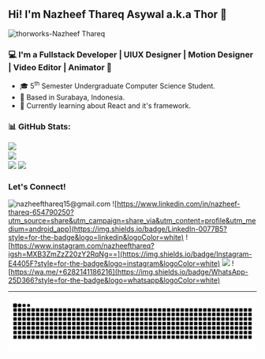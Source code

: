 ## Hi! I'm Nazheef Thareq Asywal a.k.a Thor 👋

![thorworks-Nazheef Thareq](img/github-banner-loop.gif)

### 💻 I'm a Fullstack Developer | UIUX Designer | Motion Designer | Video Editor | Animator 🎥
- 🎓 5<sup>th</sup> Semester Undergraduate Computer Science Student.
- 📍 Based in Surabaya, Indonesia.
- 🌱 Currently learning about React and it's framework.

### 📊 GitHub Stats:
![](https://github-readme-stats.vercel.app/api?username=nazheefthareq&theme=tokyonight&hide_border=false&include_all_commits=false&count_private=false)<br/>
![](https://nirzak-streak-stats.vercel.app/?user=nazheefthareq&theme=tokyonight&hide_border=false)<br/>
![](https://github-readme-stats.vercel.app/api/top-langs/?username=nazheefthareq&theme=tokyonight&hide_border=false&include_all_commits=false&count_private=false&layout=compact)
[![](https://visitcount.itsvg.in/api?id=nazheefthareq&icon=0&color=0)](https://visitcount.itsvg.in)

### Let's Connect!
![nazheefthareq15@gmail.com](https://img.shields.io/badge/Gmail-D14836?style=for-the-badge&logo=gmail&logoColor=white) ![https://www.linkedin.com/in/nazheef-thareq-654790250?utm_source=share&utm_campaign=share_via&utm_content=profile&utm_medium=android_app](https://img.shields.io/badge/LinkedIn-0077B5?style=for-the-badge&logo=linkedin&logoColor=white) ![https://www.instagram.com/nazheefthareq?igsh=MXB3ZmZzZ20zY2RqNg==](https://img.shields.io/badge/Instagram-E4405F?style=for-the-badge&logo=instagram&logoColor=white) ![](https://img.shields.io/badge/Portfolio-255E63?style=for-the-badge&logo=About.me&logoColor=white) ![https://wa.me/+6282141186216](https://img.shields.io/badge/WhatsApp-25D366?style=for-the-badge&logo=whatsapp&logoColor=white)

***
<img src="https://raw.githubusercontent.com/nazheefthareq/nazheefthareq/output/snake.svg" alt="Snake animation" />

###


<!-- Proudly created with GPRM ( https://gprm.itsvg.in ) -->
<!--
**nazheefthareq/nazheefthareq** is a ✨ _special_ ✨ repository because its `README.md` (this file) appears on your GitHub profile.

Here are some ideas to get you started:

- 🔭 I’m currently working on ...
- 🌱 I’m currently learning ...
- 👯 I’m looking to collaborate on ...
- 🤔 I’m looking for help with ...
- 💬 Ask me about ...
- 📫 How to reach me: ...
- 😄 Pronouns: ...
- ⚡ Fun fact: ...
-->

